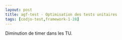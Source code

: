 ```yaml
---
layout: post
title: agf-test - Optimisation des tests unitaires
tags: [codjo-test,framework-1-28]
---
```

Diminution de timer dans les TU.